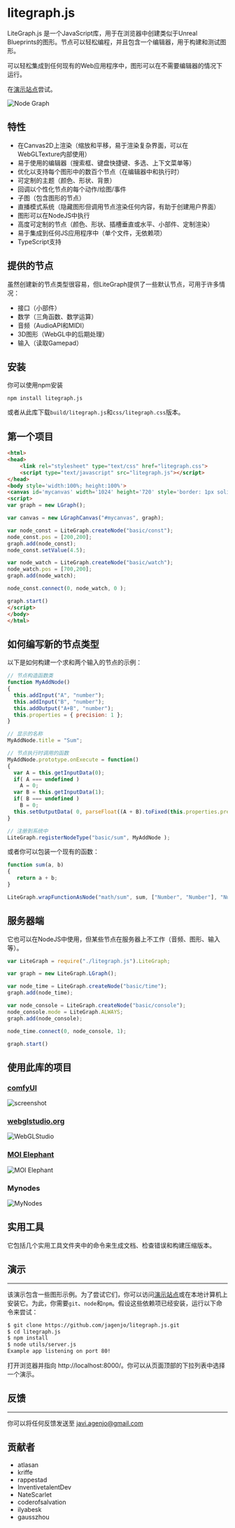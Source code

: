# litegraph.js

LiteGraph.js 是一个JavaScript库，用于在浏览器中创建类似于Unreal Blueprints的图形。节点可以轻松编程，并且包含一个编辑器，用于构建和测试图形。

可以轻松集成到任何现有的Web应用程序中，图形可以在不需要编辑器的情况下运行。

在[演示站点](https://tamats.com/projects/litegraph/editor)尝试。

![Node Graph](https://tamats.com/projects/litegraph/imgs/node_graph_example.png "WebGLStudio")

## 特性
- 在Canvas2D上渲染（缩放和平移，易于渲染复杂界面，可以在WebGLTexture内部使用）
- 易于使用的编辑器（搜索框、键盘快捷键、多选、上下文菜单等）
- 优化以支持每个图形中的数百个节点（在编辑器中和执行时）
- 可定制的主题（颜色、形状、背景）
- 回调以个性化节点的每个动作/绘图/事件
- 子图（包含图形的节点）
- 直播模式系统（隐藏图形但调用节点渲染任何内容，有助于创建用户界面）
- 图形可以在NodeJS中执行
- 高度可定制的节点（颜色、形状、插槽垂直或水平、小部件、定制渲染）
- 易于集成到任何JS应用程序中（单个文件，无依赖项）
- TypeScript支持

## 提供的节点
虽然创建新的节点类型很容易，但LiteGraph提供了一些默认节点，可用于许多情况：
- 接口（小部件）
- 数学（三角函数、数学运算）
- 音频（AudioAPI和MIDI）
- 3D图形（WebGL中的后期处理）
- 输入（读取Gamepad）

## 安装

你可以使用npm安装
```
npm install litegraph.js
```

或者从此库下载`build/litegraph.js`和`css/litegraph.css`版本。

## 第一个项目 ##

```html
<html>
<head>
	<link rel="stylesheet" type="text/css" href="litegraph.css">
	<script type="text/javascript" src="litegraph.js"></script>
</head>
<body style='width:100%; height:100%'>
<canvas id='mycanvas' width='1024' height='720' style='border: 1px solid'></canvas>
<script>
var graph = new LGraph();

var canvas = new LGraphCanvas("#mycanvas", graph);

var node_const = LiteGraph.createNode("basic/const");
node_const.pos = [200,200];
graph.add(node_const);
node_const.setValue(4.5);

var node_watch = LiteGraph.createNode("basic/watch");
node_watch.pos = [700,200];
graph.add(node_watch);

node_const.connect(0, node_watch, 0 );

graph.start()
</script>
</body>
</html>
```

## 如何编写新的节点类型

以下是如何构建一个求和两个输入的节点的示例：

```javascript
// 节点构造函数类
function MyAddNode()
{
  this.addInput("A", "number");
  this.addInput("B", "number");
  this.addOutput("A+B", "number");
  this.properties = { precision: 1 };
}

// 显示的名称
MyAddNode.title = "Sum";

// 节点执行时调用的函数
MyAddNode.prototype.onExecute = function()
{
  var A = this.getInputData(0);
  if( A === undefined )
    A = 0;
  var B = this.getInputData(1);
  if( B === undefined )
    B = 0;
  this.setOutputData( 0, parseFloat((A + B).toFixed(this.properties.precision)));
}

// 注册到系统中
LiteGraph.registerNodeType("basic/sum", MyAddNode );

```

或者你可以包装一个现有的函数：

```js
function sum(a, b)
{
   return a + b;
}

LiteGraph.wrapFunctionAsNode("math/sum", sum, ["Number", "Number"], "Number");
```

## 服务器端

它也可以在NodeJS中使用，但某些节点在服务器上不工作（音频、图形、输入等）。

```js
var LiteGraph = require("./litegraph.js").LiteGraph;

var graph = new LiteGraph.LGraph();

var node_time = LiteGraph.createNode("basic/time");
graph.add(node_time);

var node_console = LiteGraph.createNode("basic/console");
node_console.mode = LiteGraph.ALWAYS;
graph.add(node_console);

node_time.connect(0, node_console, 1);

graph.start()
```

## 使用此库的项目

### [comfyUI](https://github.com/comfyanonymous/ComfyUI)

![screenshot](https://github.com/comfyanonymous/ComfyUI/blob/6efe561c2a7321501b1b27f47039c7616dda1860/comfyui_screenshot.png)

### [webglstudio.org](http://webglstudio.org)

![WebGLStudio](https://tamats.com/projects/litegraph/imgs/webglstudio.gif "WebGLStudio")

### [MOI Elephant](http://moiscript.weebly.com/elephant-systegraveme-nodal.html)

![MOI Elephant](https://tamats.com/projects/litegraph/imgs/elephant.gif "MOI Elephant")

### Mynodes

![MyNodes](https://tamats.com/projects/litegraph/imgs/mynodes.png "MyNodes")

## 实用工具

它包括几个实用工具文件夹中的命令来生成文档、检查错误和构建压缩版本。

## 演示
-----

该演示包含一些图形示例。为了尝试它们，你可以访问[演示站点](http://tamats.com/projects/litegraph/editor)或在本地计算机上安装它。为此，你需要`git`、`node`和`npm`。假设这些依赖项已经安装，运行以下命令来尝试：

```sh
$ git clone https://github.com/jagenjo/litegraph.js.git
$ cd litegraph.js
$ npm install
$ node utils/server.js
Example app listening on port 80!
```

打开浏览器并指向 http://localhost:8000/。你可以从页面顶部的下拉列表中选择一个演示。

## 反馈
--------

你可以将任何反馈发送至 javi.agenjo@gmail.com

## 贡献者

- atlasan
- kriffe
- rappestad
- InventivetalentDev
- NateScarlet
- coderofsalvation
- ilyabesk
- gausszhou
